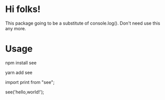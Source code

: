# Hi folks!


This package going to be a substitute of console.log(). Don't need use this any more. 


# Usage

npm install see

yarn add see


import print from "see";


see('hello,world!');
